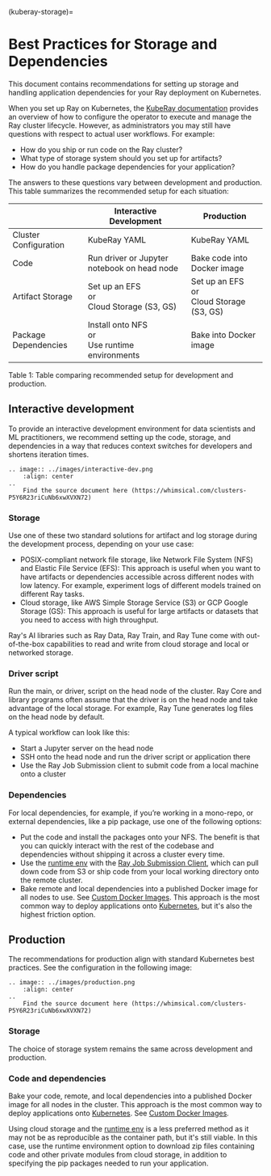 (kuberay-storage)=

# Best Practices for Storage and Dependencies

This document contains recommendations for setting up storage and handling application dependencies for your Ray deployment on Kubernetes.

When you set up Ray on Kubernetes, the [KubeRay documentation](kuberay-quickstart) provides an overview of how to configure the operator to execute and manage the Ray cluster lifecycle.
However, as administrators you may still have questions with respect to actual user workflows. For example:

* How do you ship or run code on the Ray cluster?
* What type of storage system should you set up for artifacts?
* How do you handle package dependencies for your application?

The answers to these questions vary between development and production. This table summarizes the recommended setup for each situation:

|   | Interactive Development  | Production  |
|---|---|---|
| Cluster Configuration  | KubeRay YAML  | KubeRay YAML  |
| Code | Run driver or Jupyter notebook on head node | Bake code into Docker image  |
| Artifact Storage | Set up an EFS <br /> or <br /> Cloud Storage (S3, GS) | Set up an EFS <br /> or <br /> Cloud Storage (S3, GS)  |
| Package Dependencies | Install onto NFS <br /> or <br /> Use runtime environments | Bake into Docker image  |

Table 1: Table comparing recommended setup for development and production.

## Interactive development

To provide an interactive development environment for data scientists and ML practitioners, we recommend setting up the code, storage, and dependencies in a way that reduces context switches for developers and shortens iteration times.

```{eval-rst}
.. image:: ../images/interactive-dev.png
    :align: center
..
    Find the source document here (https://whimsical.com/clusters-P5Y6R23riCuNb6xwXVXN72)
```

### Storage

Use one of these two standard solutions for artifact and log storage during the development process, depending on your use case:

* POSIX-compliant network file storage, like Network File System (NFS) and Elastic File Service (EFS): This approach is useful when you want to have artifacts or dependencies accessible across different nodes with low latency. For example, experiment logs of different models trained on different Ray tasks.
* Cloud storage, like AWS Simple Storage Service (S3) or GCP Google Storage (GS): This approach is useful for large artifacts or datasets that you need to access with high throughput.

Ray's AI libraries such as Ray Data, Ray Train, and Ray Tune come with out-of-the-box capabilities to read and write from cloud storage and local or networked storage.
### Driver script

Run the main, or driver, script on the head node of the cluster. Ray Core and library programs often assume that the driver is on the head node and take advantage of the local storage. For example, Ray Tune generates log files on the head node by default.

A typical workflow can look like this:

* Start a Jupyter server on the head node
* SSH onto the head node and run the driver script or application there
* Use the Ray Job Submission client to submit code from a local machine onto a cluster

### Dependencies

For local dependencies, for example, if you’re working in a mono-repo, or external dependencies, like a pip package, use one of the following options:

* Put the code and install the packages onto your NFS. The benefit is that you can quickly interact with the rest of the codebase and dependencies without shipping it across a cluster every time.
* Use the [runtime env](runtime-environments) with the [Ray Job Submission Client](ray.job_submission.JobSubmissionClient), which can pull down code from S3 or ship code from your local working directory onto the remote cluster.
* Bake remote and local dependencies into a published Docker image for all nodes to use. See [Custom Docker Images](serve-custom-docker-images). This approach is the most common way to deploy applications onto [Kubernetes](https://kube.academy/courses/building-applications-for-kubernetes), but it's also the highest friction option.

## Production

The recommendations for production align with standard Kubernetes best practices. See the configuration in the following image:

```{eval-rst}
.. image:: ../images/production.png
    :align: center
..
    Find the source document here (https://whimsical.com/clusters-P5Y6R23riCuNb6xwXVXN72)
```


### Storage

The choice of storage system remains the same across development and production.

### Code and dependencies

Bake your code, remote, and local dependencies into a published Docker image for all nodes in the cluster. This approach is the most common way to deploy applications onto [Kubernetes](https://kube.academy/courses/building-applications-for-kubernetes). See [Custom Docker Images](serve-custom-docker-images).

Using cloud storage and the [runtime env](runtime-environments) is a less preferred method as it may not be as reproducible as the container path, but it's still viable. In this case, use the runtime environment option to download zip files containing code and other private modules from cloud storage, in addition to specifying the pip packages needed to run your application.
